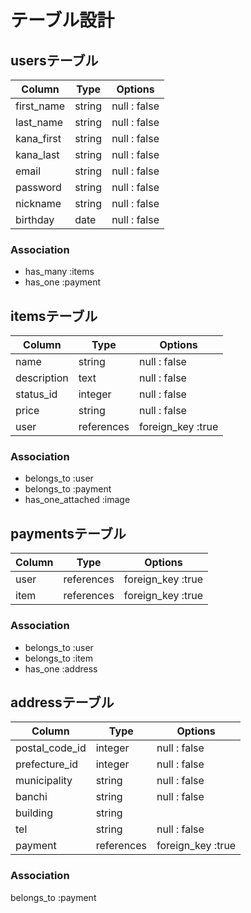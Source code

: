   # テーブル設計
  
  ## usersテーブル

| Column     | Type    | Options       |
| ---------- | ------- | ------------- |
| first_name | string  | null : false  |
| last_name  | string  | null : false  |
| kana_first | string  | null : false  |
| kana_last  | string  | null : false  |
| email      | string  | null : false  |
| password   | string  | null : false  |
| nickname   | string  | null : false  |
| birthday   | date    | null : false  |

  ### Association

  - has_many :items
  - has_one  :payment


  ## itemsテーブル

| Column        | Type       | Options          |
| ------------- | ---------- | ---------------- |
| name          | string     | null : false     |
| description   | text       | null : false     |
| status_id     | integer    | null : false     |
| price         | string     | null : false     |
| user          | references | foreign_key :true|

  ### Association

  - belongs_to        :user
  - belongs_to        :payment
  - has_one_attached  :image


  ## paymentsテーブル

| Column               | Type       | Options          |
| -------------------- | ---------- | ---------------- |
| user                 | references | foreign_key :true|
| item                 | references | foreign_key :true|

  ### Association

  - belongs_to :user
  - belongs_to :item
  - has_one    :address


  ## addressテーブル

| Column               | Type       | Options          |
| -------------------- | ---------- | -----------------|
| postal_code_id       | integer    | null : false     |
| prefecture_id        | integer    | null : false     |
| municipality         | string     | null : false     |
| banchi               | string     | null : false     |
| building             | string     |                  |
| tel                  | string     | null : false     |
| payment              | references | foreign_key :true|

  ### Association

  belongs_to   :payment



